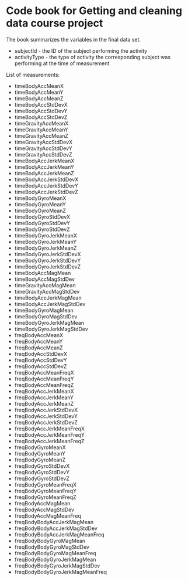 # Code book for Getting and cleaning data course project

The book summarizes the variables in the final data set.
* subjectId - the ID of the subject performing the activity
* activityType - the type of activity the corresponding subject was performing at the time of measurement

List of measurements:
* timeBodyAccMeanX
* timeBodyAccMeanY
* timeBodyAccMeanZ
* timeBodyAccStdDevX
* timeBodyAccStdDevY
* timeBodyAccStdDevZ
* timeGravityAccMeanX
* timeGravityAccMeanY
* timeGravityAccMeanZ
* timeGravityAccStdDevX
* timeGravityAccStdDevY
* timeGravityAccStdDevZ
* timeBodyAccJerkMeanX
* timeBodyAccJerkMeanY
* timeBodyAccJerkMeanZ
* timeBodyAccJerkStdDevX
* timeBodyAccJerkStdDevY
* timeBodyAccJerkStdDevZ
* timeBodyGyroMeanX
* timeBodyGyroMeanY
* timeBodyGyroMeanZ
* timeBodyGyroStdDevX
* timeBodyGyroStdDevY
* timeBodyGyroStdDevZ
* timeBodyGyroJerkMeanX
* timeBodyGyroJerkMeanY
* timeBodyGyroJerkMeanZ
* timeBodyGyroJerkStdDevX
* timeBodyGyroJerkStdDevY
* timeBodyGyroJerkStdDevZ
* timeBodyAccMagMean
* timeBodyAccMagStdDev
* timeGravityAccMagMean
* timeGravityAccMagStdDev
* timeBodyAccJerkMagMean
* timeBodyAccJerkMagStdDev
* timeBodyGyroMagMean
* timeBodyGyroMagStdDev
* timeBodyGyroJerkMagMean
* timeBodyGyroJerkMagStdDev
* freqBodyAccMeanX
* freqBodyAccMeanY
* freqBodyAccMeanZ
* freqBodyAccStdDevX
* freqBodyAccStdDevY
* freqBodyAccStdDevZ
* freqBodyAccMeanFreqX
* freqBodyAccMeanFreqY
* freqBodyAccMeanFreqZ
* freqBodyAccJerkMeanX
* freqBodyAccJerkMeanY
* freqBodyAccJerkMeanZ
* freqBodyAccJerkStdDevX
* freqBodyAccJerkStdDevY
* freqBodyAccJerkStdDevZ
* freqBodyAccJerkMeanFreqX
* freqBodyAccJerkMeanFreqY
* freqBodyAccJerkMeanFreqZ
* freqBodyGyroMeanX
* freqBodyGyroMeanY
* freqBodyGyroMeanZ
* freqBodyGyroStdDevX
* freqBodyGyroStdDevY
* freqBodyGyroStdDevZ
* freqBodyGyroMeanFreqX
* freqBodyGyroMeanFreqY
* freqBodyGyroMeanFreqZ
* freqBodyAccMagMean
* freqBodyAccMagStdDev
* freqBodyAccMagMeanFreq
* freqBodyBodyAccJerkMagMean
* freqBodyBodyAccJerkMagStdDev
* freqBodyBodyAccJerkMagMeanFreq
* freqBodyBodyGyroMagMean
* freqBodyBodyGyroMagStdDev
* freqBodyBodyGyroMagMeanFreq
* freqBodyBodyGyroJerkMagMean
* freqBodyBodyGyroJerkMagStdDev
* freqBodyBodyGyroJerkMagMeanFreq
